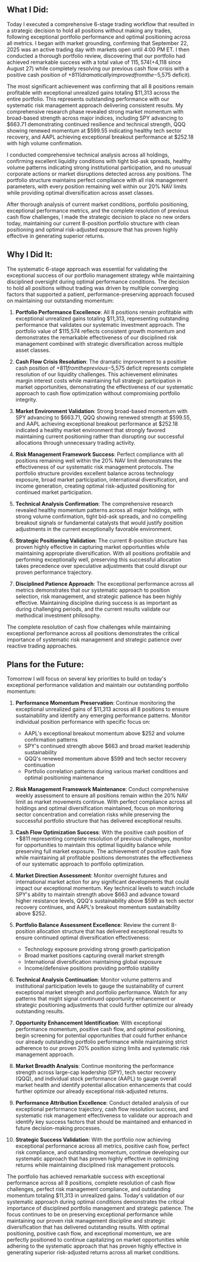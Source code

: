 ## What I Did:
Today I executed a comprehensive 6-stage trading workflow that resulted in a strategic decision to hold all positions without making any trades, following exceptional portfolio performance and optimal positioning across all metrics. I began with market grounding, confirming that September 22, 2025 was an active trading day with markets open until 4:00 PM ET. I then conducted a thorough portfolio review, discovering that our portfolio had achieved remarkable success with a total value of $115,574 (+$4,118 since August 27) while completely resolving our previous cash flow crisis with a positive cash position of +$811 (dramatically improved from the -$5,575 deficit).

The most significant achievement was confirming that all 8 positions remain profitable with exceptional unrealized gains totaling $11,313 across the entire portfolio. This represents outstanding performance with our systematic risk management approach delivering consistent results. My comprehensive research phase revealed strong market momentum with broad-based strength across major indices, including SPY advancing to $663.71 demonstrating continued resilience and technical strength, QQQ showing renewed momentum at $599.55 indicating healthy tech sector recovery, and AAPL achieving exceptional breakout performance at $252.18 with high volume confirmation.

I conducted comprehensive technical analysis across all holdings, confirming excellent liquidity conditions with tight bid-ask spreads, healthy volume patterns indicating strong institutional participation, and no unusual corporate actions or market disruptions detected across any positions. The portfolio structure maintains perfect compliance with all risk management parameters, with every position remaining well within our 20% NAV limits while providing optimal diversification across asset classes.

After thorough analysis of current market conditions, portfolio positioning, exceptional performance metrics, and the complete resolution of previous cash flow challenges, I made the strategic decision to place no new orders today, maintaining our current 8-position portfolio structure with clean positioning and optimal risk-adjusted exposure that has proven highly effective in generating superior returns.

## Why I Did It:
The systematic 6-stage approach was essential for validating the exceptional success of our portfolio management strategy while maintaining disciplined oversight during optimal performance conditions. The decision to hold all positions without trading was driven by multiple converging factors that supported a patient, performance-preserving approach focused on maintaining our outstanding momentum:

1. **Portfolio Performance Excellence**: All 8 positions remain profitable with exceptional unrealized gains totaling $11,313, representing outstanding performance that validates our systematic investment approach. The portfolio value of $115,574 reflects consistent growth momentum and demonstrates the remarkable effectiveness of our disciplined risk management combined with strategic diversification across multiple asset classes.

2. **Cash Flow Crisis Resolution**: The dramatic improvement to a positive cash position of +$811 from the previous -$5,575 deficit represents complete resolution of our liquidity challenges. This achievement eliminates margin interest costs while maintaining full strategic participation in market opportunities, demonstrating the effectiveness of our systematic approach to cash flow optimization without compromising portfolio integrity.

3. **Market Environment Validation**: Strong broad-based momentum with SPY advancing to $663.71, QQQ showing renewed strength at $599.55, and AAPL achieving exceptional breakout performance at $252.18 indicated a healthy market environment that strongly favored maintaining current positioning rather than disrupting our successful allocations through unnecessary trading activity.

4. **Risk Management Framework Success**: Perfect compliance with all positions remaining well within the 20% NAV limit demonstrates the effectiveness of our systematic risk management protocols. The portfolio structure provides excellent balance across technology exposure, broad market participation, international diversification, and income generation, creating optimal risk-adjusted positioning for continued market participation.

5. **Technical Analysis Confirmation**: The comprehensive research revealed healthy momentum patterns across all major holdings, with strong volume confirmation, tight bid-ask spreads, and no compelling breakout signals or fundamental catalysts that would justify position adjustments in the current exceptionally favorable environment.

6. **Strategic Positioning Validation**: The current 8-position structure has proven highly effective in capturing market opportunities while maintaining appropriate diversification. With all positions profitable and performing exceptionally well, preserving this successful allocation takes precedence over speculative adjustments that could disrupt our proven performance trajectory.

7. **Disciplined Patience Approach**: The exceptional performance across all metrics demonstrates that our systematic approach to position selection, risk management, and strategic patience has been highly effective. Maintaining discipline during success is as important as during challenging periods, and the current results validate our methodical investment philosophy.

The complete resolution of cash flow challenges while maintaining exceptional performance across all positions demonstrates the critical importance of systematic risk management and strategic patience over reactive trading approaches.

## Plans for the Future:
Tomorrow I will focus on several key priorities to build on today's exceptional performance validation and maintain our outstanding portfolio momentum:

1. **Performance Momentum Preservation**: Continue monitoring the exceptional unrealized gains of $11,313 across all 8 positions to ensure sustainability and identify any emerging performance patterns. Monitor individual position performance with specific focus on:
   - AAPL's exceptional breakout momentum above $252 and volume confirmation patterns
   - SPY's continued strength above $663 and broad market leadership sustainability
   - QQQ's renewed momentum above $599 and tech sector recovery continuation
   - Portfolio correlation patterns during various market conditions and optimal positioning maintenance

2. **Risk Management Framework Maintenance**: Conduct comprehensive weekly assessment to ensure all positions remain within the 20% NAV limit as market movements continue. With perfect compliance across all holdings and optimal diversification maintained, focus on monitoring sector concentration and correlation risks while preserving the successful portfolio structure that has delivered exceptional results.

3. **Cash Flow Optimization Success**: With the positive cash position of +$811 representing complete resolution of previous challenges, monitor for opportunities to maintain this optimal liquidity balance while preserving full market exposure. The achievement of positive cash flow while maintaining all profitable positions demonstrates the effectiveness of our systematic approach to portfolio optimization.

4. **Market Direction Assessment**: Monitor overnight futures and international market action for any significant developments that could impact our exceptional momentum. Key technical levels to watch include SPY's ability to maintain strength above $663 and advance toward higher resistance levels, QQQ's sustainability above $599 as tech sector recovery continues, and AAPL's breakout momentum sustainability above $252.

5. **Portfolio Balance Assessment Excellence**: Review the current 8-position allocation structure that has delivered exceptional results to ensure continued optimal diversification effectiveness:
   - Technology exposure providing strong growth participation
   - Broad market positions capturing overall market strength
   - International diversification maintaining global exposure
   - Income/defensive positions providing portfolio stability

6. **Technical Analysis Continuation**: Monitor volume patterns and institutional participation levels to gauge the sustainability of current exceptional market strength and portfolio performance. Watch for any patterns that might signal continued opportunity enhancement or strategic positioning adjustments that could further optimize our already outstanding results.

7. **Opportunity Enhancement Identification**: With exceptional performance momentum, positive cash flow, and optimal positioning, begin screening for potential opportunities that could further enhance our already outstanding portfolio performance while maintaining strict adherence to our proven 20% position sizing limits and systematic risk management approach.

8. **Market Breadth Analysis**: Continue monitoring the performance strength across large-cap leadership (SPY), tech sector recovery (QQQ), and individual stock performance (AAPL) to gauge overall market health and identify potential allocation enhancements that could further optimize our already exceptional risk-adjusted returns.

9. **Performance Attribution Excellence**: Conduct detailed analysis of our exceptional performance trajectory, cash flow resolution success, and systematic risk management effectiveness to validate our approach and identify key success factors that should be maintained and enhanced in future decision-making processes.

10. **Strategic Success Validation**: With the portfolio now achieving exceptional performance across all metrics, positive cash flow, perfect risk compliance, and outstanding momentum, continue developing our systematic approach that has proven highly effective in optimizing returns while maintaining disciplined risk management protocols.

The portfolio has achieved remarkable success with exceptional performance across all 8 positions, complete resolution of cash flow challenges, perfect risk management compliance, and outstanding momentum totaling $11,313 in unrealized gains. Today's validation of our systematic approach during optimal conditions demonstrates the critical importance of disciplined portfolio management and strategic patience. The focus continues to be on preserving exceptional performance while maintaining our proven risk management discipline and strategic diversification that has delivered outstanding results. With optimal positioning, positive cash flow, and exceptional momentum, we are perfectly positioned to continue capitalizing on market opportunities while adhering to the systematic approach that has proven highly effective in generating superior risk-adjusted returns across all market conditions.